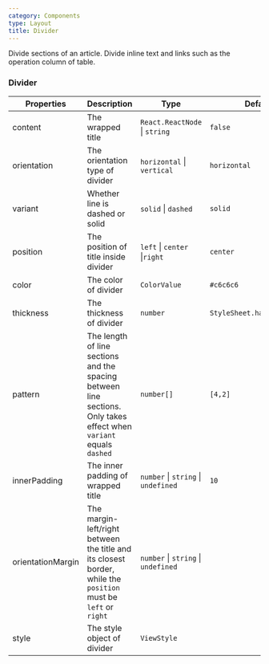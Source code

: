 ```yaml
---
category: Components
type: Layout
title: Divider
---
```


Divide sections of an article.
Divide inline text and links such as the operation column of table.

### Divider

| Properties        | Description                                                                                                         | Type                          | Default                    | Required |
| ----------------- | ------------------------------------------------------------------------------------------------------------------- | ----------------------------- | -------------------------- | -------- |
| content           | The wrapped title                                                                                                   | `React.ReactNode` \| `string` | `false`                    | false    |
| orientation       | The orientation type of divider                                                                                     | `horizontal` \| `vertical`    | `horizontal`               | false    |
| variant           | Whether line is dashed or solid                                                                                     | `solid` \| `dashed`           | `solid`                    | false    |
| position          | The position of title inside divider                                                                                | `left` \| `center` \|`right`  | `center`                   | false    |
| color             | The color of divider                                                                                                | `ColorValue`                  | `#c6c6c6`                  | false    |
| thickness         | The thickness of divider                                                                                            | `number`                      | `StyleSheet.hairlineWidth` | false    |
| pattern           | The length of line sections and the spacing between line sections. Only takes effect when `variant` equals `dashed` | `number[]`                    | `[4,2]`                    | false    |
| innerPadding      | The inner padding of wrapped title                                                                                  | `number` \| `string` \| `undefined`            | `10`                       | false    |
| orientationMargin | The margin-left/right between the title and its closest border, while the `position` must be `left` or `right`      | `number` \| `string` \| `undefined`              |                            | false    |
| style             | The style object of divider                                                                                         | `ViewStyle`                   |                            | false    |
